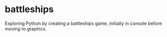 # battleships
Exploring Python by creating a battleships game, initially in console before moving to graphics.

